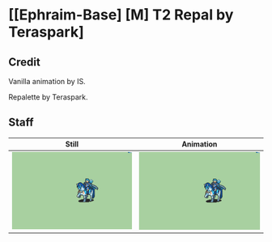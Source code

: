 # [\[Ephraim-Base\] \[M\] T2 Repal by Teraspark]

## Credit

Vanilla animation by IS.

Repalette by Teraspark.
	
## Staff

| Still | Animation |
| :---: | :-------: |
| ![Staff still](./Staff_000.png) | ![Staff animation](./Staff.gif) |
